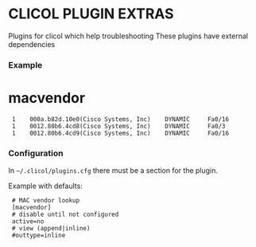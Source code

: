 CLICOL PLUGIN EXTRAS
====================
Plugins for clicol which help troubleshooting
These plugins have external dependencies

### Example

# macvendor

     1    000a.b82d.10e0(Cisco Systems, Inc)    DYNAMIC     Fa0/16
     1    0012.80b6.4cd8(Cisco Systems, Inc)    DYNAMIC     Fa0/3
     1    0012.80b6.4cd9(Cisco Systems, Inc)    DYNAMIC     Fa0/16

### Configuration

In `~/.clicol/plugins.cfg` there must be a section for the plugin.

Example with defaults:

     # MAC vendor lookup
     [macvendor]
     # disable until not configured
     active=no
     # view (append|inline)
     #outtype=inline
     

